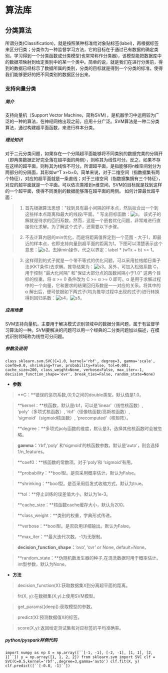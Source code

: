 <h1>算法库</h1>

<h2>分类算法</h2>

所谓分类(Classification)，就是按照某种标准给对象贴标签(label)，再根据标签来区分归类；分类作为一种监督学习方法，它的目标在于通过已有数据的确定类别，学习得到一个分类函数或分类模型(也常常称作分类器)，该模型能把数据库中的数据项映射到给定类别中的某一个类中。简单的说，就是我们在进行分类前，得到的数据已经标示了数据所属的类别，分类的目标就是得到一个分类的标准，使得我们能够更好的把不同类别的数据区分出来。

<h3>支持向量分类</h3>

##### 简介

支持向量机（Support Vector Machine，简称SVM），是机器学习中运用较为广泛的一种的算法，在神经网络出现之前，应用十分广泛。SVM算法是一种二分类算法，通过构建超平面函数，来进行样本分类。

##### 理论知识

对于二元分类问题，如果存在一个分隔超平面能够将不同类别的数据完美的分隔开（即两类数据正好完全落在超平面的两侧），则称其为线性可分。反之，如果不存在这样的超平面，则称其为线性不可分。所谓超平面，是指能够将n维空间划分为两部分的分隔面，其形如w^T x+b=0。简单来说，对于二维空间（指数据集有两个特征），对应的超平面就是一条直线；对于三维空间（指数据集拥有三个特征），对应的超平面就是一个平面。可以依次类推到n维空间。SVM的目标就是找到这样的一个超平面，使得不同类别的数据能够落在超平面的两侧。
如何计算最优超平面：
>1. 首先根据算法思想："找到具有最小间隔的样本点，然后拟合出一个到这些样本点距离和最大的线段/平面。" 写出目标函数：![s](/uploads/0b9c98bbd1105eb3604ec36cca5b75bc/s.png)。
该式子的解就是待求的回归系数。然而，这是一个嵌套优化问题，非常难进行直接优化求解。为了解这个式子，还需要以下步骤。

>2. 不去计算内层的min优化，而是将距离值界定到一个范围 - 大于1，即最近的样本点，也即支持向量到超平面的距离为1。下图可以清楚表示这个意思：![s2](/uploads/c7f1bde5e30c5a18b67988c80b4a5637/s2.png)。去掉min操作，代之以界定：label * (wTx + b) >= 1。

>3. 这样得到的式子就是一个带不等式的优化问题，可以采用拉格朗日乘子法(KKT条件)去求解。推导结果为：![s3](/uploads/f43682bd8e74065d961e7ec6da932398/s3.png)。另外，可加入松弛系数 C，用于控制 "最大化间隔" 和"保证大部分点的函数间隔小于1.0" 这两个目标的权重。将 α >= 0 条件改为 C >= α >= 0 即可。α 是用于求解过程中的一个向量，它和要求的结果回归系数是一一对应的关系。将其中的 α 解出后，便可依据如下两式子(均为推导过程中出现的式子)进行转换得到回归系数：![s4](/uploads/2afd225a9e7e1bbf6b56d83be5cfe0a6/s4.png)，![s5](/uploads/c6ef26f396d671314b00cc60fcca3ef7/s5.png)。

##### 应用场景

SVM支持向量机，主要用于解决模式识别领域中的数据分类问题，属于有监督学习算法的一种。SVM要解决的问题可以用一个经典的二分类问题加以描述，在模式识别领域称为线性可分问题。

##### 参数及说明

`class sklearn.svm.SVC(C=1.0, kernel='rbf', degree=3, gamma='scale', coef0=0.0, shrinking=True, probability=False, tol=0.001, cache_size=200, class_weight=None, verbose=False, max_iter=-1, decision_function_shape='ovr', break_ties=False, random_state=None)`

*  **参数**

>**C：**错误的惩罚系数,(0,1)之间的double类型。默认值是1.0。

>**kernel：**核函数，默认是rbf，可以是‘linear’（线性核函数）, ‘poly’（多项式核函数）, ‘rbf’（径像核函数/高斯核函数）, ‘sigmoid’（sigmoid核函数）, ‘precomputed’（核矩阵）。

>**degree：**多项式poly函数的维度，默认是3，选择其他核函数时会被忽略。

>**gamma：**‘rbf’,‘poly’ 和‘sigmoid’的核函数参数。默认是’auto’，则会选择1/n_features。

> **coef0：**核函数的常数项。对于‘poly’和 ‘sigmoid’有用。

>**probability：**bool型。是否采用概率估计。默认为False。

>**shrinking：**bool型。是否采用启发式收缩方式，默认为true。

> **tol：**停止训练的误差值大小，默认为1e-3。

>**cache_size：**核函数cache缓存大小，默认为200。

>**class_weight：**类别的权重，字典形式传递。

>**verbose：**bool型。是否启用详细输出。默认为False。

>**max_iter：**最大迭代次数。-1为无限制。

>**decision_function_shape：**‘ovo’, ‘ovr’ or None, default=None。

>**random_state：**伪随机数发生器的种子,在混洗数据时用于概率估计。int型参数，默认为None。

*  **方法**

>decision_function(X):获取数据集X到分离超平面的距离。

>fit(X, y):在数据集(X,y)上使用SVM模型。

>get_params([deep]):获取模型的参数。

>predict(X):预测数据值X的标签。

>score(X,y):返回给定测试集和对应标签的平均准确率。


##### **python/pyspark**样例代码

`import numpy as np
X = np.array([``[-1, -1], [-2, -1], [1, 1], [2, 1]``])
y = np.array([1, 1, 2, 2])
from sklearn.svm import SVC
clf = SVC(C=0.5,kernel='rbf',,degree=3,gamma='auto')
clf.fit(X, y)
clf.predict([``[-0.8, -1]``])`